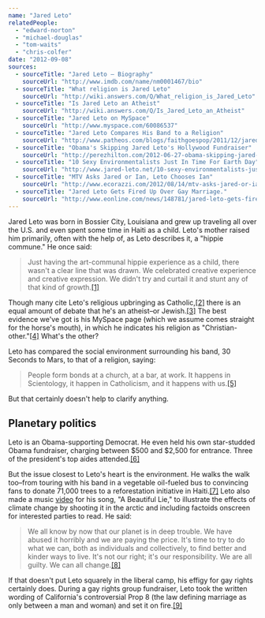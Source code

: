 ```yaml
---
name: "Jared Leto"
relatedPeople:
  - "edward-norton"
  - "michael-douglas"
  - "tom-waits"
  - "chris-colfer"
date: "2012-09-08"
sources:
  - sourceTitle: "Jared Leto – Biography"
    sourceUrl: "http://www.imdb.com/name/nm0001467/bio"
  - sourceTitle: "What religion is Jared Leto"
    sourceUrl: "http://wiki.answers.com/Q/What_religion_is_Jared_Leto"
  - sourceTitle: "Is Jared Leto an Atheist"
    sourceUrl: "http://wiki.answers.com/Q/Is_Jared_Leto_an_Atheist"
  - sourceTitle: "Jared Leto on MySpace"
    sourceUrl: "http://www.myspace.com/60086537"
  - sourceTitle: "Jared Leto Compares His Band to a Religion"
    sourceUrl: "http://www.patheos.com/blogs/faithgoespop/2011/12/jared-leto-compares-his-band-to-a-religion/"
  - sourceTitle: "Obama's Skipping Jared Leto's Hollywood Fundraiser"
    sourceUrl: "http://perezhilton.com/2012-06-27-obama-skipping-jared-leto-fundraiser#.UEZFbFQ1afQ"
  - sourceTitle: "10 Sexy Environmentalists Just In Time For Earth Day"
    sourceUrl: "http://www.jared-leto.net/10-sexy-environmentalists-just-in-time-for-earthday/"
  - sourceTitle: "MTV Asks Jared or Ian, Leto Chooses Ian"
    sourceUrl: "http://www.ecorazzi.com/2012/08/14/mtv-asks-jared-or-ian-leto-chooses-ian/"
  - sourceTitle: "Jared Leto Gets Fired Up Over Gay Marriage."
    sourceUrl: "http://www.eonline.com/news/148781/jared-leto-gets-fired-up-over-gay-marriage"
---
```


Jared Leto was born in Bossier City, Louisiana and grew up traveling all over the U.S. and even spent some time in Haiti as a child. Leto's mother raised him primarily, often with the help of, as Leto describes it, a "hippie commune." He once said:

>Just having the art-communal hippie experience as a child, there wasn't a clear line that was drawn. We celebrated creative experience and creative expression. We didn't try and curtail it and stunt any of that kind of growth.<a class="source-citation" href="http://www.imdb.com/name/nm0001467/bio" title="Jared Leto – Biography">[1]</a>

Though many cite Leto's religious upbringing as Catholic,<a class="source-citation" href="http://wiki.answers.com/Q/What_religion_is_Jared_Leto" title="What religion is Jared Leto">[2]</a> there is an equal amount of debate that he's an atheist–or Jewish.<a class="source-citation" href="http://wiki.answers.com/Q/Is_Jared_Leto_an_Atheist" title="Is Jared Leto an Atheist">[3]</a> The best evidence we've got is his MySpace page (which we assume comes straight for the horse's mouth), in which he indicates his religion as "Christian-other."<a class="source-citation" href="http://www.myspace.com/60086537" title="Jared Leto on MySpace">[4]</a> What's the other?

Leto has compared the social environment surrounding his band, 30 Seconds to Mars, to that of a religion, saying:

>People form bonds at a church, at a bar, at work. It happens in Scientology, it happen in Catholicism, and it happens with us.<a class="source-citation" href="http://www.patheos.com/blogs/faithgoespop/2011/12/jared-leto-compares-his-band-to-a-religion/" title="Jared Leto Compares His Band to a Religion">[5]</a>

But that certainly doesn't help to clarify anything.


## Planetary politics

Leto is an Obama-supporting Democrat. He even held his own star-studded Obama fundraiser, charging between $500 and $2,500 for entrance. Three of the president's top aides attended.<a class="source-citation" href="http://perezhilton.com/2012-06-27-obama-skipping-jared-leto-fundraiser#.UEZFbFQ1afQ" title="Obama&apos;s Skipping Jared Leto&apos;s Hollywood Fundraiser">[6]</a>

But the issue closest to Leto's heart is the environment. He walks the walk too–from touring with his band in a vegetable oil-fueled bus to convincing fans to donate 71,000 trees to a reforestation initiative in Haiti.<a class="source-citation" href="http://www.jared-leto.net/10-sexy-environmentalists-just-in-time-for-earthday/" title="10 Sexy Environmentalists Just In Time For Earth Day">[7]</a> Leto also made a music [video](http://www.ecorazzi.com/2012/06/14/watch-jared-letos-music-video-benefits-eco-causes/) for his song, "A Beautiful Lie," to illustrate the effects of climate change by shooting it in the arctic and including factoids onscreen for interested parties to read. He said:

>We all know by now that our planet is in deep trouble. We have abused it horribly and we are paying the price. It's time to try to do what we can, both as individuals and collectively, to find better and kinder ways to live. It's not our right; it's our responsibility. We are all guilty. We can all change.<a class="source-citation" href="http://www.ecorazzi.com/2012/08/14/mtv-asks-jared-or-ian-leto-chooses-ian/" title="MTV Asks Jared or Ian, Leto Chooses Ian">[8]</a>

If that doesn't put Leto squarely in the liberal camp, his effigy for gay rights certainly does. During a gay rights group fundraiser, Leto took the written wording of California's controversial Prop 8 (the law defining marriage as only between a man and woman) and set it on fire.<a class="source-citation" href="http://www.eonline.com/news/148781/jared-leto-gets-fired-up-over-gay-marriage" title="Jared Leto Gets Fired Up Over Gay Marriage.">[9]</a>